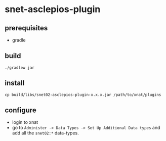 # snet-asclepios-plugin

## prerequisites

* gradle

## build

```
./gradlew jar 
```

## install

```
cp build/libs/snet02-asclepios-plugin-x.x.x.jar /path/to/xnat/plugins
```

## configure

* login to xnat
* go to `Administer -> Data Types -> Set Up Additional Data types` and add all the `snet02:*` data-types.
